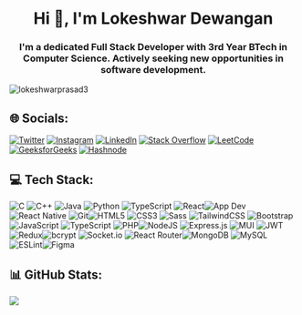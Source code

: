 <h1 align="center">Hi 👋, I'm Lokeshwar Dewangan</h1>
<h3 align="center">I'm a dedicated Full Stack Developer with 3rd Year BTech in Computer Science. Actively seeking new opportunities in software development.</h3>

<p align="left"> <img src="https://komarev.com/ghpvc/?username=lokeshwarprasad3&label=Profile%20views&color=0e75b6&style=flat" alt="lokeshwarprasad3" /> </p>

## 🌐 Socials:

[![Twitter](https://img.shields.io/badge/Twitter-%231DA1F2.svg?logo=Twitter&logoColor=white)](https://twitter.com/lokeshwarpras17)
[![Instagram](https://img.shields.io/badge/Instagram-%23E4405F.svg?logo=Instagram&logoColor=white)](https://instagram.com/lokeshwarprasad1)
[![LinkedIn](https://img.shields.io/badge/LinkedIn-%230077B5.svg?logo=linkedin&logoColor=white)](https://linkedin.com/in/lokeshwar-prasad-dewangan-7b2163211/)
[![Stack Overflow](https://img.shields.io/badge/-Stackoverflow-FE7A16?logo=stack-overflow&logoColor=white)](https://stackoverflow.com/users/19652201/lokeshwar-prasad-dewangan)
[![LeetCode](https://img.shields.io/badge/LeetCode-%23FFA116.svg?logo=LeetCode&logoColor=white)](https://leetcode.com/lokeshwarprasad)
[![GeeksforGeeks](https://img.shields.io/badge/GeeksforGeeks-%234A4A4A.svg?logo=GeeksforGeeks&logoColor=white)](https://auth.geeksforgeeks.org/user/lokeshwarprasad1)
[![Hashnode](https://img.shields.io/badge/Hashnode-%23000000.svg?logo=Hashnode&logoColor=white)](https://hashnode.com/@lokeshwardewangan)

## 💻 Tech Stack:

![C](https://img.shields.io/badge/C-00599C?style=for-the-badge&logo=c&logoColor=white) ![C++](https://img.shields.io/badge/C++-00599C?style=for-the-badge&logo=c%2B%2B&logoColor=white) ![Java](https://img.shields.io/badge/Java-ED8B00?style=for-the-badge&logo=java&logoColor=white) ![Python](https://img.shields.io/badge/python-3670A0?style=for-the-badge&logo=python&logoColor=ffdd54) ![TypeScript](https://img.shields.io/badge/typescript-%23007ACC.svg?style=for-the-badge&logo=typescript&logoColor=white) ![React](https://img.shields.io/badge/react-%2320232a.svg?style=for-the-badge&logo=react&logoColor=%2361DAFB)![App Dev](https://img.shields.io/badge/App%20Dev-0f9d58?style=for-the-badge&logoColor=white) ![React Native](https://img.shields.io/badge/React_Native-61DAFB?style=for-the-badge&logo=react&logoColor=white) ![Git](https://img.shields.io/badge/Git-F05032?style=for-the-badge&logo=git&logoColor=white)![HTML5](https://img.shields.io/badge/html5-%23E34F26.svg?style=for-the-badge&logo=html5&logoColor=white)  ![CSS3](https://img.shields.io/badge/css3-%231572B6.svg?style=for-the-badge&logo=css3&logoColor=white) ![Sass](https://img.shields.io/badge/Sass-CC6699?style=for-the-badge&logo=sass&logoColor=white) ![TailwindCSS](https://img.shields.io/badge/tailwindcss-%2338B2AC.svg?style=for-the-badge&logo=tailwind-css&logoColor=white) ![Bootstrap](https://img.shields.io/badge/bootstrap-%23563D7C.svg?style=for-the-badge&logo=bootstrap&logoColor=white) ![JavaScript](https://img.shields.io/badge/javascript-%23323330.svg?style=for-the-badge&logo=javascript&logoColor=%23F7DF1E) ![TypeScript](https://img.shields.io/badge/typescript-%23007ACC.svg?style=for-the-badge&logo=typescript&logoColor=white) ![PHP](https://img.shields.io/badge/php-%23777BB4.svg?style=for-the-badge&logo=php&logoColor=white)![NodeJS](https://img.shields.io/badge/node.js-6DA55F?style=for-the-badge&logo=node.js&logoColor=white) ![Express.js](https://img.shields.io/badge/express.js-%23404d59.svg?style=for-the-badge&logo=express&logoColor=%2361DAFB) ![MUI](https://img.shields.io/badge/MUI-%230081CB.svg?style=for-the-badge&logo=material-ui&logoColor=white) ![JWT](https://img.shields.io/badge/JWT-black?style=for-the-badge&logo=JSON%20web%20tokens) ![Redux](https://img.shields.io/badge/redux-%23593d88.svg?style=for-the-badge&logo=redux&logoColor=white)![bcrypt](https://img.shields.io/badge/bcrypt-%233DA639.svg?style=for-the-badge&logo=bcrypt&logoColor=white)
![Socket.io](https://img.shields.io/badge/Socket.io-black?style=for-the-badge&logo=socket.io&badgeColor=010101) ![React Router](https://img.shields.io/badge/React_Router-CA4245?style=for-the-badge&logo=react-router&logoColor=white)![MongoDB](https://img.shields.io/badge/MongoDB-%234ea94b.svg?style=for-the-badge&logo=mongodb&logoColor=white) ![MySQL](https://img.shields.io/badge/mysql-%2300f.svg?style=for-the-badge&logo=mysql&logoColor=white) ![ESLint](https://img.shields.io/badge/ESLint-4B3263?style=for-the-badge&logo=eslint&logoColor=white)![Figma](https://img.shields.io/badge/Figma-F24E1E?style=for-the-badge&logo=figma&logoColor=white)


## 📊 GitHub Stats:

![](https://github-readme-stats.vercel.app/api?username=LokeshwarPrasad3&theme=dark&hide_border=false&include_all_commits=false&count_private=false)<br/>
<!-- ![](https://github-readme-streak-stats.herokuapp.com/?user=LokeshwarPrasad3&theme=dark&hide_border=false)<br/>
![](https://github-readme-stats.vercel.app/api/top-langs/?username=LokeshwarPrasad3&theme=dark&hide_border=false&include_all_commits=false&count_private=false&layout=compact) -->
